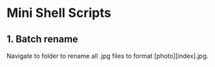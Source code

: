 # Mini Shell Scripts

## 1. Batch rename

Navigate to folder to rename all .jpg files to format [photo][index].jpg.
